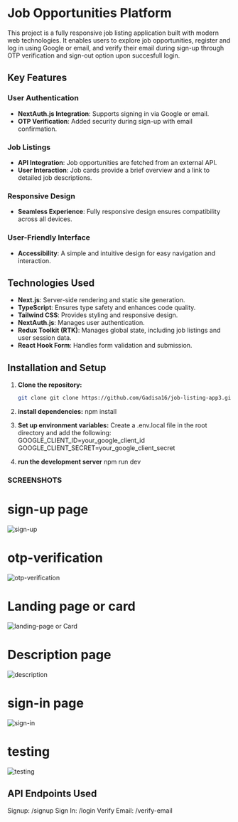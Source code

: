 # Job Opportunities Platform

This project is a fully responsive job listing application built with modern web technologies. It enables users to explore job opportunities, register and log in using Google or email, and verify their email during sign-up through OTP verification and sign-out option upon succesfull login.

## Key Features

### User Authentication
- **NextAuth.js Integration**: Supports signing in via Google or email.
- **OTP Verification**: Added security during sign-up with email confirmation.

### Job Listings
- **API Integration**: Job opportunities are fetched from an external API.
- **User Interaction**: Job cards provide a brief overview and a link to detailed job descriptions.

### Responsive Design
- **Seamless Experience**: Fully responsive design ensures compatibility across all devices.

### User-Friendly Interface
- **Accessibility**: A simple and intuitive design for easy navigation and interaction.

## Technologies Used
- **Next.js**: Server-side rendering and static site generation.
- **TypeScript**: Ensures type safety and enhances code quality.
- **Tailwind CSS**: Provides styling and responsive design.
- **NextAuth.js**: Manages user authentication.
- **Redux Toolkit (RTK)**: Manages global state, including job listings and user session data.
- **React Hook Form**: Handles form validation and submission.

## Installation and Setup

1. **Clone the repository:**
   ```bash
   git clone git clone https://github.com/Gadisa16/job-listing-app3.git

2. **install dependencies:**
   npm install

3. **Set up environment variables:**
Create a .env.local file in the root directory and add the following:
      GOOGLE_CLIENT_ID=your_google_client_id
      GOOGLE_CLIENT_SECRET=your_google_client_secret

4. **run the development server**
   npm run dev

### SCREENSHOTS
 # sign-up page
  ![sign-up](./public/images/sign-up.png)

 # otp-verification
  ![otp-verification](./public/images/otp.png)

# Landing page or card
 ![landing-page or Card](./public/images/landing-page.png)

# Description page
 ![description](./public/images/screen2.png)

# sign-in page
 ![sign-in](./public/images/signin.png)

# testing
 ![testing](./public/images/testing1.png)



## API Endpoints Used
   Signup: /signup
   Sign In: /login
   Verify Email: /verify-email
